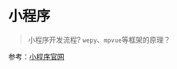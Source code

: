 
小程序
===


> 小程序开发流程? `wepy`、`mpvue`等框架的原理？

参考：[小程序官网](https://developers.weixin.qq.com/miniprogram/dev/framework/)